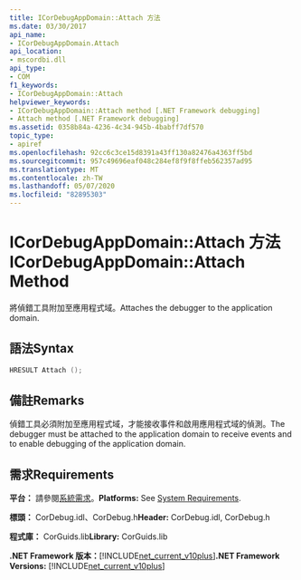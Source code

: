 ```yaml
---
title: ICorDebugAppDomain::Attach 方法
ms.date: 03/30/2017
api_name:
- ICorDebugAppDomain.Attach
api_location:
- mscordbi.dll
api_type:
- COM
f1_keywords:
- ICorDebugAppDomain::Attach
helpviewer_keywords:
- ICorDebugAppDomain::Attach method [.NET Framework debugging]
- Attach method [.NET Framework debugging]
ms.assetid: 0358b84a-4236-4c34-945b-4babff7df570
topic_type:
- apiref
ms.openlocfilehash: 92cc6c3ce15d8391a43ff130a82476a4363ff5bd
ms.sourcegitcommit: 957c49696eaf048c284ef8f9f8ffeb562357ad95
ms.translationtype: MT
ms.contentlocale: zh-TW
ms.lasthandoff: 05/07/2020
ms.locfileid: "82895303"
---
```

# <a name="icordebugappdomainattach-method"></a><span data-ttu-id="a3293-102">ICorDebugAppDomain::Attach 方法</span><span class="sxs-lookup"><span data-stu-id="a3293-102">ICorDebugAppDomain::Attach Method</span></span>
<span data-ttu-id="a3293-103">將偵錯工具附加至應用程式域。</span><span class="sxs-lookup"><span data-stu-id="a3293-103">Attaches the debugger to the application domain.</span></span>  
  
## <a name="syntax"></a><span data-ttu-id="a3293-104">語法</span><span class="sxs-lookup"><span data-stu-id="a3293-104">Syntax</span></span>  
  
```cpp  
HRESULT Attach ();  
```  
  
## <a name="remarks"></a><span data-ttu-id="a3293-105">備註</span><span class="sxs-lookup"><span data-stu-id="a3293-105">Remarks</span></span>  
 <span data-ttu-id="a3293-106">偵錯工具必須附加至應用程式域，才能接收事件和啟用應用程式域的偵測。</span><span class="sxs-lookup"><span data-stu-id="a3293-106">The debugger must be attached to the application domain to receive events and to enable debugging of the application domain.</span></span>  
  
## <a name="requirements"></a><span data-ttu-id="a3293-107">需求</span><span class="sxs-lookup"><span data-stu-id="a3293-107">Requirements</span></span>  
 <span data-ttu-id="a3293-108">**平台：** 請參閱[系統需求](../../get-started/system-requirements.md)。</span><span class="sxs-lookup"><span data-stu-id="a3293-108">**Platforms:** See [System Requirements](../../get-started/system-requirements.md).</span></span>  
  
 <span data-ttu-id="a3293-109">**標頭：** CorDebug.idl、CorDebug.h</span><span class="sxs-lookup"><span data-stu-id="a3293-109">**Header:** CorDebug.idl, CorDebug.h</span></span>  
  
 <span data-ttu-id="a3293-110">**程式庫：** CorGuids.lib</span><span class="sxs-lookup"><span data-stu-id="a3293-110">**Library:** CorGuids.lib</span></span>  
  
 <span data-ttu-id="a3293-111">**.NET Framework 版本：**[!INCLUDE[net_current_v10plus](../../../../includes/net-current-v10plus-md.md)]</span><span class="sxs-lookup"><span data-stu-id="a3293-111">**.NET Framework Versions:** [!INCLUDE[net_current_v10plus](../../../../includes/net-current-v10plus-md.md)]</span></span>
